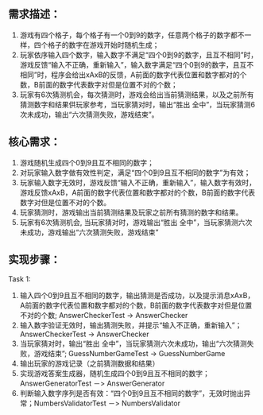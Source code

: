 ## 需求描述：

1. 游戏有四个格子，每个格子有一个0到9的数字，任意两个格子的数字都不一样，四个格子的数字在游戏开始时随机生成；
2. 玩家依序输入四个数字，输入数字不满足“四个0到9的数字，且互不相同”时，游戏反馈“输入不正确，重新输入”，输入数字满足“四个0到9的数字，且互不相同”时，程序会给出xAxB的反馈，A前面的数字代表位置和数字都对的个数，B前面的数字代表数字对但是位置不对的个数；
3. 玩家有6次猜测机会，每次猜测时，游戏会给出当前猜测结果，以及之前所有猜测数字和结果供玩家参考，当玩家猜对时，输出“胜出 全中”，当玩家猜测6次未成功，输出“六次猜测失败，游戏结束”。

## 核心需求：

1. 游戏随机生成四个0到9且互不相同的数字；
2. 对玩家输入数字做有效性判定，满足“四个0到9且互不相同的数字”为有效；
3. 玩家输入数字无效时，游戏反馈“输入不正确，重新输入”，输入数字有效时，游戏反馈xAxB，A前面的数字代表位置和数字都对的个数，B前面的数字代表数字对但是位置不对的个数。
4. 玩家猜测时，游戏输出当前猜测结果及玩家之前所有猜测的数字和结果。
5. 玩家有6次猜测机会, 当玩家猜对时，游戏输出“胜出 全中”，当玩家猜测六次未成功，游戏输出“六次猜测失败，游戏结束”


## 实现步骤：
Task 1:

1. 输入四个0到9且互不相同的数字，输出猜测是否成功，以及提示消息xAxB，A前面的数字代表位置和数字都对的个数，B前面的数字代表数字对但是位置不对的个数; AnswerCheckerTest -> AnswerChecker
2. 输入数字验证无效时，输出猜测失败，并提示“输入不正确，重新输入”；AnswerCheckerTest -> AnswerChecker
3. 当玩家猜对时，输出“胜出 全中”，当玩家猜测六次未成功，输出“六次猜测失败，游戏结束”; GuessNumberGameTest -> GuessNumberGame
4. 输出玩家的游戏记录（之前猜测数据和结果）
5. 实现游戏答案生成器，随机生成四个0到9且互不相同的数字；AnswerGeneratorTest －> AnswerGenerator
6. 判断输入数字序列是否有效：“四个0到9且互不相同的数字”，无效时抛出异常；NumbersValidatorTest －> NumbersValidator

